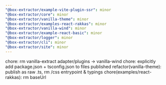 ```yaml
---
"@box-extractor/example-vite-plugin-ssr": minor
"@box-extractor/core": minor
"@box-extractor/vanilla-theme": minor
"@box-extractor/examples-react-rakkas": minor
"@box-extractor/vanilla-wind": minor
"@box-extractor/example-react-basic": minor
"@box-extractor/logger": minor
"@box-extractor/cli": minor
"@box-extractor/site": minor
---
```


chore: rm vanilla-extract adapter/plugins -> vanilla-wind
chore: explicitly add package.json + tsconfig.json to files published
refactor(vanilla-theme): publish as raw .ts, rm /css entrypoint & typings
chore(examples/react-rakkas): rm baseUrl
